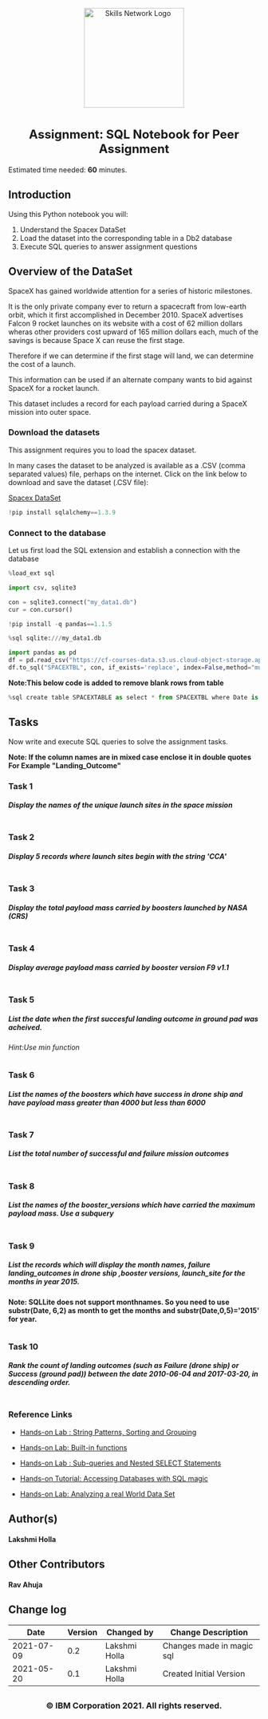 <p style="text-align:center">
    <a href="https://skills.network" target="_blank">
    <img src="https://cf-courses-data.s3.us.cloud-object-storage.appdomain.cloud/assets/logos/SN_web_lightmode.png" width="200" alt="Skills Network Logo">
    </a>
</p>

<h1 align=center><font size = 5>Assignment: SQL Notebook for Peer Assignment</font></h1>

Estimated time needed: **60** minutes.

## Introduction
Using this Python notebook you will:

1.  Understand the Spacex DataSet
2.  Load the dataset  into the corresponding table in a Db2 database
3.  Execute SQL queries to answer assignment questions 


## Overview of the DataSet

SpaceX has gained worldwide attention for a series of historic milestones. 

It is the only private company ever to return a spacecraft from low-earth orbit, which it first accomplished in December 2010.
SpaceX advertises Falcon 9 rocket launches on its website with a cost of 62 million dollars wheras other providers cost upward of 165 million dollars each, much of the savings is because Space X can reuse the first stage. 


Therefore if we can determine if the first stage will land, we can determine the cost of a launch. 

This information can be used if an alternate company wants to bid against SpaceX for a rocket launch.

This dataset includes a record for each payload carried during a SpaceX mission into outer space.


### Download the datasets

This assignment requires you to load the spacex dataset.

In many cases the dataset to be analyzed is available as a .CSV (comma separated values) file, perhaps on the internet. Click on the link below to download and save the dataset (.CSV file):

 <a href="https://cf-courses-data.s3.us.cloud-object-storage.appdomain.cloud/IBM-DS0321EN-SkillsNetwork/labs/module_2/data/Spacex.csv" target="_blank">Spacex DataSet</a>




```python
!pip install sqlalchemy==1.3.9

```

### Connect to the database

Let us first load the SQL extension and establish a connection with the database



```python
%load_ext sql
```


```python
import csv, sqlite3

con = sqlite3.connect("my_data1.db")
cur = con.cursor()
```


```python
!pip install -q pandas==1.1.5
```


```python
%sql sqlite:///my_data1.db
```


```python
import pandas as pd
df = pd.read_csv("https://cf-courses-data.s3.us.cloud-object-storage.appdomain.cloud/IBM-DS0321EN-SkillsNetwork/labs/module_2/data/Spacex.csv")
df.to_sql("SPACEXTBL", con, if_exists='replace', index=False,method="multi")
```

**Note:This below code is added to remove blank rows from table**



```python
%sql create table SPACEXTABLE as select * from SPACEXTBL where Date is not null
```

## Tasks

Now write and execute SQL queries to solve the assignment tasks.

**Note: If the column names are in mixed case enclose it in double quotes
   For Example "Landing_Outcome"**

### Task 1




##### Display the names of the unique launch sites  in the space mission



```python

```


### Task 2


#####  Display 5 records where launch sites begin with the string 'CCA' 



```python

```

### Task 3




##### Display the total payload mass carried by boosters launched by NASA (CRS)



```python

```

### Task 4




##### Display average payload mass carried by booster version F9 v1.1



```python

```

### Task 5

##### List the date when the first succesful landing outcome in ground pad was acheived.


_Hint:Use min function_ 



```python

```

### Task 6

##### List the names of the boosters which have success in drone ship and have payload mass greater than 4000 but less than 6000



```python

```

### Task 7




##### List the total number of successful and failure mission outcomes



```python

```

### Task 8



##### List the   names of the booster_versions which have carried the maximum payload mass. Use a subquery



```python

```

### Task 9


##### List the records which will display the month names, failure landing_outcomes in drone ship ,booster versions, launch_site for the months in year 2015.

**Note: SQLLite does not support monthnames. So you need to use  substr(Date, 6,2) as month to get the months and substr(Date,0,5)='2015' for year.**



```python

```

### Task 10




##### Rank the count of landing outcomes (such as Failure (drone ship) or Success (ground pad)) between the date 2010-06-04 and 2017-03-20, in descending order.



```python

```

### Reference Links

* <a href ="https://cf-courses-data.s3.us.cloud-object-storage.appdomain.cloud/IBMDeveloperSkillsNetwork-DB0201EN-SkillsNetwork/labs/Labs_Coursera_V5/labs/Lab%20-%20String%20Patterns%20-%20Sorting%20-%20Grouping/instructional-labs.md.html?origin=www.coursera.org">Hands-on Lab : String Patterns, Sorting and Grouping</a>  

*  <a  href="https://cf-courses-data.s3.us.cloud-object-storage.appdomain.cloud/IBMDeveloperSkillsNetwork-DB0201EN-SkillsNetwork/labs/Labs_Coursera_V5/labs/Lab%20-%20Built-in%20functions%20/Hands-on_Lab__Built-in_Functions.md.html?origin=www.coursera.org">Hands-on Lab: Built-in functions</a>

*  <a  href="https://cf-courses-data.s3.us.cloud-object-storage.appdomain.cloud/IBMDeveloperSkillsNetwork-DB0201EN-SkillsNetwork/labs/Labs_Coursera_V5/labs/Lab%20-%20Sub-queries%20and%20Nested%20SELECTs%20/instructional-labs.md.html?origin=www.coursera.org">Hands-on Lab : Sub-queries and Nested SELECT Statements</a>

*   <a href="https://cf-courses-data.s3.us.cloud-object-storage.appdomain.cloud/IBMDeveloperSkillsNetwork-DB0201EN-SkillsNetwork/labs/Module%205/DB0201EN-Week3-1-3-SQLmagic.ipynb">Hands-on Tutorial: Accessing Databases with SQL magic</a>

*  <a href= "https://cf-courses-data.s3.us.cloud-object-storage.appdomain.cloud/IBMDeveloperSkillsNetwork-DB0201EN-SkillsNetwork/labs/Module%205/DB0201EN-Week3-1-4-Analyzing.ipynb">Hands-on Lab: Analyzing a real World Data Set</a>




## Author(s)

<h4> Lakshmi Holla </h4>


## Other Contributors

<h4> Rav Ahuja </h4>


## Change log
| Date | Version | Changed by | Change Description |
|------|--------|--------|---------|
| 2021-07-09 | 0.2 |Lakshmi Holla | Changes made in magic sql|
| 2021-05-20 | 0.1 |Lakshmi Holla | Created Initial Version |


## <h3 align="center"> © IBM Corporation 2021. All rights reserved. <h3/>

